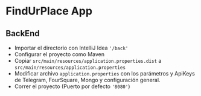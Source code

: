 # FindUrPlace App

## BackEnd

- Importar el directorio con IntelliJ Idea `'/back'` 
- Configurar el proyecto como Maven
- Copiar `src/main/resources/application.properties.dist` a `src/main/resources/application.properties`
- Modificar archivo `application.properties` con los parámetros y ApiKeys de Telegram, FourSquare, Mongo y configuración general.
- Correr el proyecto (Puerto por defecto `'8080'`)
